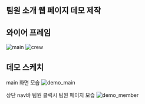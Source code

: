 ## 팀원 소개 웹 페이지 데모 제작

## 와이어 프레임
![main](https://github.com/kngslbm/study/assets/148850117/95f5aa2a-3c15-428a-b505-5b4fa7bf7d7c)
![crew](https://github.com/kngslbm/study/assets/148850117/1fc8b975-d60f-4301-9ab6-46790edb5747)

## 데모 스케치

main 화면 모습
![demo_main](https://github.com/kngslbm/study/assets/148850117/c94fba5d-35c6-4bc7-9153-fc871087aea8)

상단 nav바 팀원 클릭시 팀원 페이지 모습
![demo_member](https://github.com/kngslbm/study/assets/148850117/9b48cef2-bfc0-4c2d-a81a-fcba452b2383)
